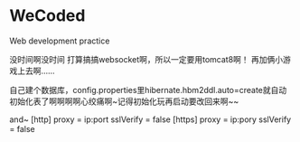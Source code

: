 WeCoded
=======

Web development practice

没时间啊没时间
打算搞搞websocket啊，所以一定要用tomcat8啊！
再加俩小游戏上去啊……


自己建个数据库，config.properties里hibernate.hbm2ddl.auto=create就自动初始化表了啊啊啊啊心绞痛啊~记得初始化玩再启动要改回来啊~~

and~ 
[http]
	proxy = ip:port
	sslVerify = false
[https]
	proxy = ip:pory
	sslVerify = false